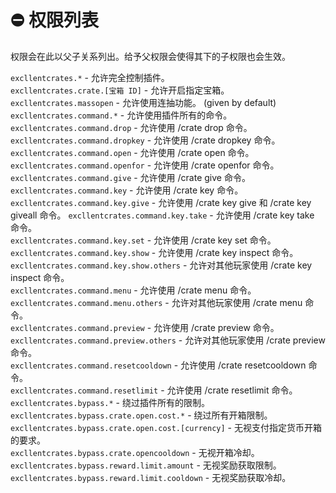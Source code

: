 # ⛔ 权限列表

权限会在此以父子关系列出。给予父权限会使得其下的子权限也会生效。

`excllentcrates.*` - 允许完全控制插件。    
`excllentcrates.crate.[宝箱 ID]` - 允许开启指定宝箱。    
`excllentcrates.massopen` - 允许使用连抽功能。 (given by default)
`excllentcrates.command.*` - 允许使用插件所有的命令。
    `excllentcrates.command.drop` - 允许使用 /crate drop 命令。
    `excllentcrates.command.dropkey` - 允许使用 /crate dropkey 命令。
    `excllentcrates.command.open` - 允许使用 /crate open 命令。
    `excllentcrates.command.openfor` - 允许使用 /crate openfor 命令。
    `excllentcrates.command.give` - 允许使用 /crate give 命令。
    `excllentcrates.command.key` - 允许使用 /crate key 命令。
    `excllentcrates.command.key.give` - 允许使用 /crate key give 和 /crate key giveall 命令。
    `excllentcrates.command.key.take` - 允许使用 /crate key take 命令。   
    `excllentcrates.command.key.set` - 允许使用 /crate key set 命令。    
    `excllentcrates.command.key.show` - 允许使用 /crate key inspect 命令。    
    `excllentcrates.command.key.show.others` - 允许对其他玩家使用 /crate key inspect 命令。    
    `excllentcrates.command.menu` - 允许使用 /crate menu 命令。    
    `excllentcrates.command.menu.others` - 允许对其他玩家使用 /crate menu 命令。    
    `excllentcrates.command.preview` - 允许使用 /crate preview 命令。    
    `excllentcrates.command.preview.others` - 允许对其他玩家使用 /crate preview 命令。    
    `excllentcrates.command.resetcooldown` - 允许使用 /crate resetcooldown 命令。    
    `excllentcrates.command.resetlimit` - 允许使用 /crate resetlimit 命令。
`excllentcrates.bypass.*` - 绕过插件所有的限制。    
    `excllentcrates.bypass.crate.open.cost.*` - 绕过所有开箱限制。    
        `excllentcrates.bypass.crate.open.cost.[currency]` - 无视支付指定货币开箱的要求。    
    `excllentcrates.bypass.crate.opencooldown` - 无视开箱冷却。    
    `excllentcrates.bypass.reward.limit.amount` - 无视奖励获取限制。    
    `excllentcrates.bypass.reward.limit.cooldown` - 无视奖励获取冷却。    